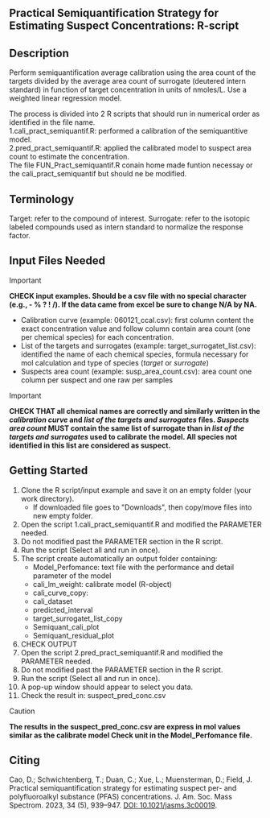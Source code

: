 Practical Semiquantification Strategy for Estimating Suspect Concentrations: R-script
-----------------------------------------------------------------
Description
-----------
Perform semiquantification average calibration using the area count of the targets
divided by the average area count of surrogate (deutered intern standard) in 
function of target concentration in units of nmoles/L. Use a weighted linear regression model.

The process is divided into 2 R scripts that should run in numerical order as identified in the file name.  
1.cali_pract_semiquantif.R: performed a calibration of the semiquantitive model.  
2.pred_pract_semiquantif.R: applied the calibrated model to suspect area count to estimate the concentration.  
The file FUN_Pract_semiquantif.R conain home made funtion necessay or the cali_pract_semiquantif but should ne be modified.

Terminology
----------
Target: refer to the compound of interest.
Surrogate: refer to the isotopic labeled compounds used as intern standard to normalize the response factor.

Input Files Needed
------------------
> [!IMPORTANT]
> **CHECK input examples. Should be a csv file with no special character (e.g., - % ? ! /). If the data came from excel be sure to change N/A by NA.**
- Calibration curve (example: 060121_ccal.csv): first column content the exact concentration value and follow column contain area count (one per chemical species) for each concentration. 
- List of the targets and surrogates (example: target_surrogatet_list.csv): identified the name of each chemical species, formula necessary for mol calculation and type of species (_target_ or _surrogate_)
- Suspects area count (example: susp_area_count.csv): area count one column per suspect and one raw per samples
> [!IMPORTANT]
> **CHECK THAT all chemical names are correctly and similarly written in the _calibration curve_ and _list of the targets and surrogates_ files. _Suspects area count_ MUST contain the same list of surrogate than in _list of the targets and surrogates_ used to calibrate the model. All species not identified in this list are considered as suspect.**

Getting Started
----------------
1. Clone the R script/input example and save it on an empty folder (your work directory).
   - If downloaded file goes to "Downloads", then copy/move files into new empty folder.
2. Open the script 1.cali_pract_semiquantif.R and modified the PARAMETER needed.
3. Do not modified past the PARAMETER section in the R script.
4. Run the script (Select all and run in once).
5. The script create automatically an output folder containing:
	- Model_Perfomance: text file with the performance and detail parameter of the model
	- cali_lm_weight: calibrate model (R-object)
	- cali_curve_copy:
	- cali_dataset
	- predicted_interval
	- target_surrogatet_list_copy
	- Semiquant_cali_plot
	- Semiquant_residual_plot
6. CHECK OUTPUT 
7. Open the script 2.pred_pract_semiquantif.R and modified the PARAMETER needed.
8. Do not modified past the PARAMETER section in the R script.
9. Run the script (Select all and run in once).
10. A pop-up window should appear to select you data.
11. Check the result in: suspect_pred_conc.csv
> [!CAUTION]
> **The results in the suspect_pred_conc.csv are express in mol values similar as the calibrate model Check unit in the Model_Perfomance file.**

Citing
-------
Cao, D.; Schwichtenberg, T.; Duan, C.; Xue, L.; Muensterman, D.; Field, J. Practical semiquantification strategy for estimating suspect per- and polyfluoroalkyl substance (PFAS) concentrations. J. Am. Soc. Mass Spectrom. 2023, 34 (5), 939–947. [DOI: 10.1021/jasms.3c00019](https://doi.org/10.1021/jasms.3c00019).
